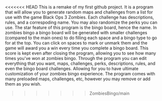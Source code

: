 <<<<<<< HEAD
This is a remake of my first github project. It is a program that will allow you to generate random maps and challenges from a list for use with the game Black Ops 3 Zombies.
Each challenge has descriptions, rules, and a correspoding name. You may also randomize the perks you can use. The star feature of this program is the bingo board, hence the name.
In zombies bingo a bingo board will be generated with smaller challenges (compared to the main ones) to do filling each space and a bingo type to go for at the top. 
You can click on spaces to mark or unmark them and the game will award you a win every time you complete a bingo board. This score is kept even after closing the program,
allowing you to see how many times you've won at zombies bingo. Through the program you can edit everything that you want, maps, challenges, perks, descriptions, rules, and even
the bingo board challenges. Allowing for you to have ultimate customization of your zombies bingo experience. The program comes with many preloaded maps, challenges, etc, however
you may remove or add them as you wish.
>>>>>>> ZombiesBingo/main
